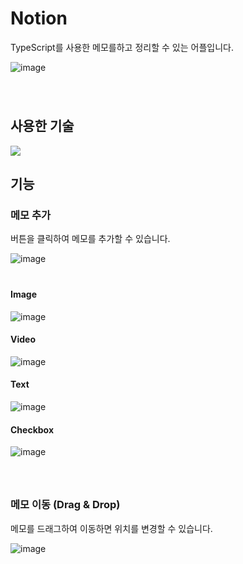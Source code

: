 ﻿# Notion
TypeScript를 사용한 메모를하고 정리할 수 있는 어플입니다.   

![image](https://user-images.githubusercontent.com/45534877/204626410-d6e14dd5-9e7b-4a61-9397-e5ab6c240c38.png)   
　　　   
　　　   
## 사용한 기술　　　   
<img src="https://img.shields.io/badge/TypeScript-darkblue?style=for-the-badge" />

## 기능

### 메모 추가
버튼을 클릭하여 메모를 추가할 수 있습니다.   

![image](https://user-images.githubusercontent.com/45534877/204629618-b4944961-9b41-4f77-b9f4-c95cdb56a6df.png)   
　　　   
#### Image   
![image](https://user-images.githubusercontent.com/45534877/204627054-7ff03ccf-e369-4631-b90e-557dfb079cc7.png)
#### Video   
![image](https://user-images.githubusercontent.com/45534877/204628536-955675f4-f9ab-45c6-88ee-db00c9c8bcfe.png)
#### Text   
![image](https://user-images.githubusercontent.com/45534877/204628993-ac7e5fb4-87e8-44d6-bde4-c22d54796cf1.png)
#### Checkbox   
![image](https://user-images.githubusercontent.com/45534877/204629093-b666dc64-0054-462f-96f1-ab7080f55e8a.png)   
　　　   
　　　   
### 메모 이동 (Drag & Drop)
메모를 드래그하여 이동하면 위치를 변경할 수 있습니다.   

![image](https://user-images.githubusercontent.com/45534877/204762611-c2172e26-3f02-4f0e-ae93-61518c0fda18.png)

